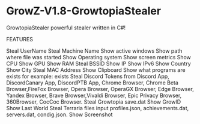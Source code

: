 # GrowZ-V1.8-GrowtopiaStealer

GrowtopiaStealer powerful stealer written in C#!

FEATURES

Steal UserName
Steal Machine Name
Show active windows
Show path where file was started
Show Operating system
Show screen metrics
Show CPU
Show GPU
Show RAM
Steal BSSID
Show IP
Show IPv6
Show Country
Show City
Steal MAC Address
Show Clipboard
Show what programs are exists for example: exists
Steal Discord Tokens from Discord App, DiscordCanary App, DiscordPTB App, Chrome Browser, Chrome Beta Browser,FireFox Browser, Opera Browser, OperaGX Browser, Edge Browser, Yandex Browser, Brave Browser,Vivaldi Browser, Epic Privacy Browser, 360Browser, CocCoc Browser.
Steal Growtopia save.dat
Show GrowID
Show Last World
Steal Terraria files input profiles.json, achievements.dat, servers.dat, condig.json.
Show Screenshot
